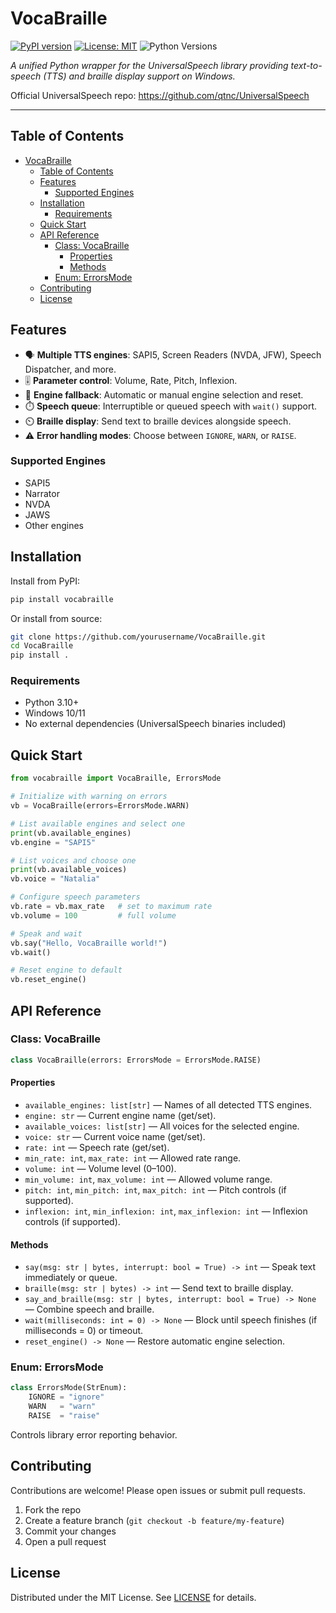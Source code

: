 # VocaBraille

[![PyPI version](https://img.shields.io/pypi/v/vocabraille.svg)](https://pypi.org/project/vocabraille)
[![License: MIT](https://img.shields.io/badge/License-MIT-blue.svg)](LICENSE)
![Python Versions](https://img.shields.io/pypi/pyversions/vocabraille)

_A unified Python wrapper for the UniversalSpeech library providing text-to-speech (TTS) and braille display support on Windows._

Official UniversalSpeech repo: https://github.com/qtnc/UniversalSpeech

---



## Table of Contents
- [VocaBraille](#vocabraille)
  - [Table of Contents](#table-of-contents)
  - [Features](#features)
    - [Supported Engines](#supported-engines)
  - [Installation](#installation)
    - [Requirements](#requirements)
  - [Quick Start](#quick-start)
  - [API Reference](#api-reference)
    - [Class: VocaBraille](#class-vocabraille)
      - [Properties](#properties)
      - [Methods](#methods)
    - [Enum: ErrorsMode](#enum-errorsmode)
  - [Contributing](#contributing)
  - [License](#license)

## Features

- 🗣️ **Multiple TTS engines**: SAPI5, Screen Readers (NVDA, JFW), Speech Dispatcher, and more.
- 🎚️ **Parameter control**: Volume, Rate, Pitch, Inflexion.
- 🔄 **Engine fallback**: Automatic or manual engine selection and reset.
- ⏱️ **Speech queue**: Interruptible or queued speech with `wait()` support.
- ⏲️ **Braille display**: Send text to braille devices alongside speech.
- ⚠️ **Error handling modes**: Choose between `IGNORE`, `WARN`, or `RAISE`.

### Supported Engines

- SAPI5
- Narrator
- NVDA
- JAWS
- Other engines

## Installation

Install from PyPI:

```bash
pip install vocabraille
```

Or install from source:

```bash
git clone https://github.com/yourusername/VocaBraille.git
cd VocaBraille
pip install .
```

### Requirements

- Python 3.10+
- Windows 10/11
- No external dependencies (UniversalSpeech binaries included)

## Quick Start

```python
from vocabraille import VocaBraille, ErrorsMode

# Initialize with warning on errors
vb = VocaBraille(errors=ErrorsMode.WARN)

# List available engines and select one
print(vb.available_engines)
vb.engine = "SAPI5"

# List voices and choose one
print(vb.available_voices)
vb.voice = "Natalia"

# Configure speech parameters
vb.rate = vb.max_rate   # set to maximum rate
vb.volume = 100         # full volume

# Speak and wait
vb.say("Hello, VocaBraille world!")
vb.wait()

# Reset engine to default
vb.reset_engine()
```

## API Reference

### Class: VocaBraille

```python
class VocaBraille(errors: ErrorsMode = ErrorsMode.RAISE)
```

#### Properties

- `available_engines: list[str]` — Names of all detected TTS engines.
- `engine: str` — Current engine name (get/set).
- `available_voices: list[str]` — All voices for the selected engine.
- `voice: str` — Current voice name (get/set).
- `rate: int` — Speech rate (get/set).
- `min_rate: int`, `max_rate: int` — Allowed rate range.
- `volume: int` — Volume level (0–100).
- `min_volume: int`, `max_volume: int` — Allowed volume range.
- `pitch: int`, `min_pitch: int`, `max_pitch: int` — Pitch controls (if supported).
- `inflexion: int`, `min_inflexion: int`, `max_inflexion: int` — Inflexion controls (if supported).

#### Methods

- `say(msg: str | bytes, interrupt: bool = True) -> int` — Speak text immediately or queue.
- `braille(msg: str | bytes) -> int` — Send text to braille display.
- `say_and_braille(msg: str | bytes, interrupt: bool = True) -> None` — Combine speech and braille.
- `wait(milliseconds: int = 0) -> None` — Block until speech finishes (if milliseconds = 0) or timeout.
- `reset_engine() -> None` — Restore automatic engine selection.

### Enum: ErrorsMode

```python
class ErrorsMode(StrEnum):
    IGNORE = "ignore"
    WARN   = "warn"
    RAISE  = "raise"
```

Controls library error reporting behavior.

## Contributing

Contributions are welcome! Please open issues or submit pull requests.

1. Fork the repo
2. Create a feature branch (`git checkout -b feature/my-feature`)
3. Commit your changes
4. Open a pull request

## License

Distributed under the MIT License. See [LICENSE](LICENSE) for details.
